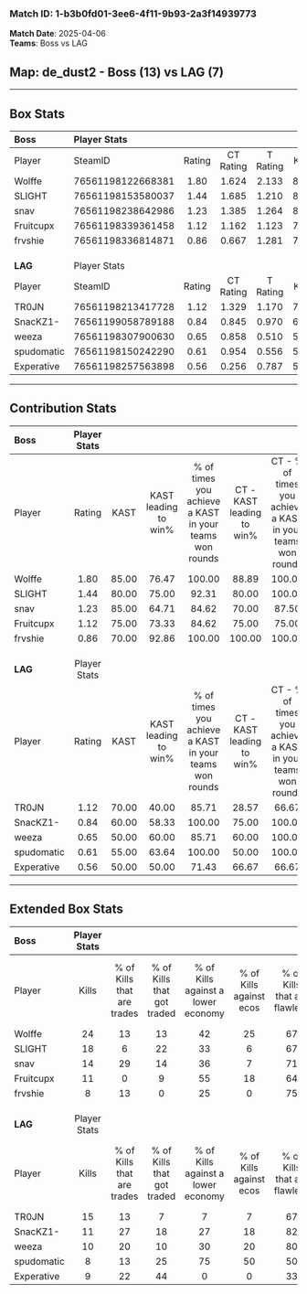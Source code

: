 ### Match ID: 1-b3b0fd01-3ee6-4f11-9b93-2a3f14939773  
**Match Date**: 2025-04-06  
**Teams**: Boss vs LAG  

## **Map**: de_dust2 - Boss (13) vs LAG (7)  
---  

## Box Stats  

| **Boss**   | Player Stats      |        |           |          |       |       |       |         |        |      |     |
| :- | :- | :-: | :-: | :-: | :-: | :-: | :-: | :-: | :-: | :-: | :-: |
| Player     | SteamID           | Rating | CT Rating | T Rating | KAST  |  ADR  | Kills | Assists | Deaths | K/D  | HS% |
| Wolffe     | 76561198122668381 |  1.80  |   1.624   |  2.133   | 85.00 | 107.8 |  24   |    6    |   11   | 2.18 | 58  |
| SLIGHT     | 76561198153580037 |  1.44  |   1.685   |  1.210   | 80.00 | 93.3  |  18   |    2    |   11   | 1.64 | 27  |
| snav       | 76561198238642986 |  1.23  |   1.385   |  1.264   | 85.00 | 68.6  |  14   |    3    |   11   | 1.27 | 64  |
| Fruitcupx  | 76561198339361458 |  1.12  |   1.162   |  1.123   | 75.00 | 84.5  |  11   |    6    |   10   | 1.10 | 36  |
| frvshie    | 76561198336814871 |  0.86  |   0.667   |  1.281   | 70.00 | 52.4  |   8   |    8    |   10   | 0.80 | 62  |
|            |                   |        |           |          |       |       |       |         |        |      |     |
|            |                   |        |           |          |       |       |       |         |        |      |     |
|            |                   |        |           |          |       |       |       |         |        |      |     |
| **LAG**    | Player Stats      |        |           |          |       |       |       |         |        |      |     |
| Player     | SteamID           | Rating | CT Rating | T Rating | KAST  |  ADR  | Kills | Assists | Deaths | K/D  | HS% |
| TR0JN      | 76561198213417728 |  1.12  |   1.329   |  1.170   | 70.00 | 96.2  |  15   |    3    |   16   | 0.94 | 53  |
| SnacKZ1-   | 76561199058789188 |  0.84  |   0.845   |  0.970   | 60.00 | 63.5  |  11   |    7    |   14   | 0.79 | 54  |
| weeza      | 76561198307900630 |  0.65  |   0.858   |  0.510   | 50.00 | 48.1  |  10   |    2    |   14   | 0.71 | 60  |
| spudomatic | 76561198150242290 |  0.61  |   0.954   |  0.556   | 55.00 | 51.5  |   8   |    7    |   15   | 0.53 | 37  |
| Experative | 76561198257563898 |  0.56  |   0.256   |  0.787   | 50.00 | 54.2  |   9   |    0    |   16   | 0.56 | 66  |
---  

## Contribution Stats  

| **Boss**   | Player Stats |       |                      |                                                        |                           |                                                             |                          |                                                            |
| :- | :-: | :-: | :-: | :-: | :-: | :-: | :-: | :-: |
| Player     |    Rating    | KAST  | KAST leading to win% | % of times you achieve a KAST in your teams won rounds | CT - KAST leading to win% | CT - % of times you achieve a KAST in your teams won rounds | T - KAST leading to win% | T - % of times you achieve a KAST in your teams won rounds |
| Wolffe     |     1.80     | 85.00 |        76.47         |                         100.00                         |           88.89           |                           100.00                            |          62.50           |                           100.00                           |
| SLIGHT     |     1.44     | 80.00 |        75.00         |                         92.31                          |           80.00           |                           100.00                            |          66.67           |                           80.00                            |
| snav       |     1.23     | 85.00 |        64.71         |                         84.62                          |           70.00           |                            87.50                            |          57.14           |                           80.00                            |
| Fruitcupx  |     1.12     | 75.00 |        73.33         |                         84.62                          |           75.00           |                            75.00                            |          71.43           |                           100.00                           |
| frvshie    |     0.86     | 70.00 |        92.86         |                         100.00                         |          100.00           |                           100.00                            |          83.33           |                           100.00                           |
|            |              |       |                      |                                                        |                           |                                                             |                          |                                                            |
|            |              |       |                      |                                                        |                           |                                                             |                          |                                                            |
|            |              |       |                      |                                                        |                           |                                                             |                          |                                                            |
| **LAG**    | Player Stats |       |                      |                                                        |                           |                                                             |                          |                                                            |
| Player     |    Rating    | KAST  | KAST leading to win% | % of times you achieve a KAST in your teams won rounds | CT - KAST leading to win% | CT - % of times you achieve a KAST in your teams won rounds | T - KAST leading to win% | T - % of times you achieve a KAST in your teams won rounds |
| TR0JN      |     1.12     | 70.00 |        40.00         |                         85.71                          |           28.57           |                            66.67                            |          50.00           |                           100.00                           |
| SnacKZ1-   |     0.84     | 60.00 |        58.33         |                         100.00                         |           75.00           |                           100.00                            |          50.00           |                           100.00                           |
| weeza      |     0.65     | 50.00 |        60.00         |                         85.71                          |           60.00           |                           100.00                            |          60.00           |                           75.00                            |
| spudomatic |     0.61     | 55.00 |        63.64         |                         100.00                         |           50.00           |                           100.00                            |          80.00           |                           100.00                           |
| Experative |     0.56     | 50.00 |        50.00         |                         71.43                          |           66.67           |                            66.67                            |          42.86           |                           75.00                            |
---  

## Extended Box Stats  

| **Boss**   | Player Stats |                            |                            |                                    |                         |                              |                                 |        |                             |                                     |                          |                               |                            |
| :- | :-: | :-: | :-: | :-: | :-: | :-: | :-: | :-: | :-: | :-: | :-: | :-: | :-: |
| Player     |    Kills     | % of Kills that are trades | % of Kills that got traded | % of Kills against a lower economy | % of Kills against ecos | % of Kills that are flawless | % of Kills that are close duels | Deaths | % of Deaths that get traded | % of Deaths against a lower economy | % of Deaths against ecos | % of Deaths that are flawless | % of Deaths that are close |
| Wolffe     |      24      |             13             |             13             |                 42                 |           25            |              67              |                4                |   11   |              9              |                  9                  |            0             |              45               |             0              |
| SLIGHT     |      18      |             6              |             22             |                 33                 |            6            |              67              |                6                |   11   |             18              |                  9                  |            0             |              100              |             0              |
| snav       |      14      |             29             |             14             |                 36                 |            7            |              71              |                0                |   11   |             36              |                  9                  |            0             |              82               |             0              |
| Fruitcupx  |      11      |             0              |             9              |                 55                 |           18            |              64              |                0                |   10   |             10              |                 20                  |            10            |              30               |             30             |
| frvshie    |      8       |             13             |             0              |                 25                 |            0            |              75              |                0                |   10   |             20              |                  0                  |            0             |              60               |             10             |
|            |              |                            |                            |                                    |                         |                              |                                 |        |                             |                                     |                          |                               |                            |
|            |              |                            |                            |                                    |                         |                              |                                 |        |                             |                                     |                          |                               |                            |
|            |              |                            |                            |                                    |                         |                              |                                 |        |                             |                                     |                          |                               |                            |
| **LAG**    | Player Stats |                            |                            |                                    |                         |                              |                                 |        |                             |                                     |                          |                               |                            |
| Player     |    Kills     | % of Kills that are trades | % of Kills that got traded | % of Kills against a lower economy | % of Kills against ecos | % of Kills that are flawless | % of Kills that are close duels | Deaths | % of Deaths that get traded | % of Deaths against a lower economy | % of Deaths against ecos | % of Deaths that are flawless | % of Deaths that are close |
| TR0JN      |      15      |             13             |             7              |                 7                  |            7            |              67              |                7                |   16   |             19              |                 13                  |            6             |              63               |             0              |
| SnacKZ1-   |      11      |             27             |             18             |                 27                 |           18            |              82              |                9                |   14   |             21              |                  0                  |            0             |              71               |             7              |
| weeza      |      10      |             20             |             10             |                 30                 |           20            |              80              |                0                |   14   |              0              |                  0                  |            0             |              71               |             0              |
| spudomatic |      8       |             13             |             25             |                 75                 |           50            |              50              |               13                |   15   |             27              |                  7                  |            7             |              73               |             0              |
| Experative |      9       |             22             |             44             |                 0                  |            0            |              33              |               11                |   16   |              0              |                 13                  |            13            |              63               |             6              |

